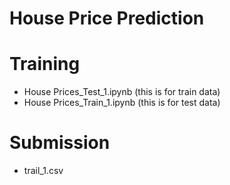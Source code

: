 # House Price Prediction

# Training
- House Prices_Test_1.ipynb (this is for train data)
- House Prices_Train_1.ipynb (this is for test data)

# Submission
- trail_1.csv		